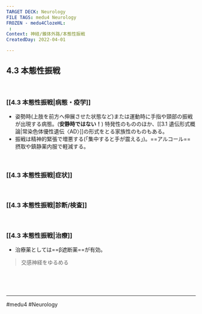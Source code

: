 ```yaml
---
TARGET DECK: Neurology
FILE TAGS: medu4 Neurology
FROZEN - medu4ClozeHL:
 : 
Context: 神経/錐体外路/本態性振戦
CreatedDay: 2022-04-01

---
```


## 4.3 本態性振戦

<br>

### [[4.3 本態性振戦|病態・疫学]]
* 姿勢時(上肢を前方へ伸展させた状態など)または運動時に手指や頸部の振戦が出現する病態。(**安静時ではない！**) 特発性のもののほか、[[3.1 遺伝形式概論|常染色体優性遺伝〈AD〉]]の形式をとる家族性のものもある。
* 振戦は精神的緊張で増悪する(「集中すると手が震える」)。==アルコール==摂取や鎮静薬内服で軽減する。
<!--ID: 1649070301070-->




<br>

### [[4.3 本態性振戦|症状]]


<br>

### [[4.3 本態性振戦|診断/検査]]


<br>

### [[4.3 本態性振戦|治療]]
* 治療薬としては==β遮断薬==が有効。
 >交感神経をゆるめる
<!--ID: 1649070301077-->


<br><br><br>

---
#medu4 #Neurology 